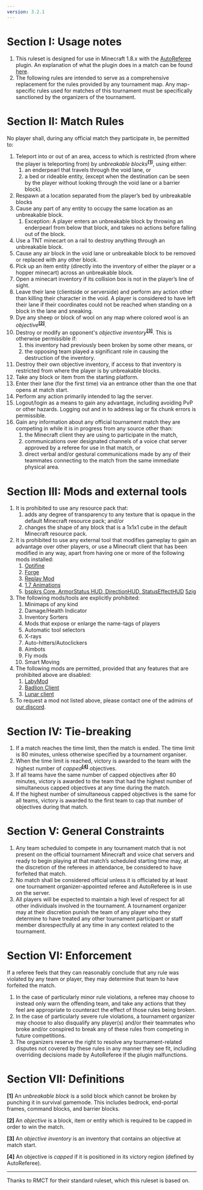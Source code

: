 ```yaml
---
version: 3.2.1
---
```


# Section I: Usage notes

1. This ruleset is designed for use in Minecraft 1.8.x with the [AutoReferee](http://autoreferee.github.io) plugin. An explanation of what the plugin does in a match can be found [here](https://wool.run/ruleset/ar).
2. The following rules are intended to serve as a comprehensive replacement for the rules provided by any tournament map. Any map-specific rules used for matches of this tournament must be specifically sanctioned by the organizers of the tournament.

# Section II: Match Rules

No player shall, during any official match they participate in, be permitted to:

1. Teleport into or out of an area, access to which is restricted (from where the player is teleporting from) by _unbreakable blocks_<sup>__[[1]](#section-vii-definitions)__</sup>, using either:
    1. an enderpearl that travels through the void lane, or
    2. a bed or rideable entity, (except when the destination can be seen by the player without looking through the void lane or a barrier block).
2. Respawn at a location separated from the player’s bed by unbreakable blocks
3. Cause any part of any entity to occupy the same location as an unbreakable block.
    1. Exception: A player enters an unbreakable block by throwing an enderpearl from below that block, and takes no actions before falling out of the block.
4. Use a TNT minecart on a rail to destroy anything through an unbreakable block.
6. Cause any air block in the void lane or unbreakable block to be removed or replaced with any other block.
5. Pick up an item entity (directly into the inventory of either the player or a hopper minecart) across an unbreakable block.
7. Open a minecart inventory if its collision box is not in the player’s line of sight.
8. Leave their lane (clientside or serverside) and perform any action other than killing their character in the void. A player is considered to have left their lane if their coordinates could not be reached when standing on a block in the lane and sneaking.
9. Dye any sheep or block of wool on any map where colored wool is an _objective_<sup>__[[2]](#section-vii-definitions)__</sup>.
10. Destroy or modify an opponent's _objective inventory_<sup>__[[3]](#section-vii-definitions)__</sup>. This is otherwise permissible if:
    1. this inventory had previously been broken by some other means, or
    2. the opposing team played a significant role in causing the destruction of the inventory.
11. Destroy their own objective inventory, if access to that inventory is restricted from where the player is by unbreakable blocks.
12. Take any block or item from the starting platform.
13. Enter their lane (for the first time) via an entrance other than the one that opens at match start.
14. Perform any action primarily intended to lag the server.
15. Logout/login as a means to gain any advantage, including avoiding PvP or other hazards. Logging out and in to address lag or fix chunk errors is permissible.
16. Gain any information about any official tournament match they are competing in while it is in progress from any source other than:
    1. the Minecraft client they are using to participate in the match,
    2. communications over designated channels of a voice chat server approved by a referee for use in that match, or
    3. direct verbal and/or gestural communications made by any of their teammates connecting to the match from the same immediate physical area.

# Section III: Mods and external tools

1. It is prohibited to use any resource pack that:
    1. adds any degree of transparency to any texture that is opaque in the default Minecraft resource pack; and/or
    2. changes the shape of any block that is a 1x1x1 cube in the default Minecraft resource pack.
2. It is prohibited to use any external tool that modifies gameplay to gain an advantage over other players, or use a Minecraft client that has been modified in any way, apart from having one or more of the following mods installed:
    1. [Optifine](https://optifine.net/home) 
    2. [Forge](http://files.minecraftforge.net/)
    3. [Replay Mod](https://www.replaymod.com/)
    4. [1.7 Animations](https://www.curseforge.com/minecraft/mc-mods/old-animations-mod) 
    5. [bspkrs Core, ArmorStatus HUD, DirectionHUD, StatusEffectHUD](https://www.minecraftforum.net/forums/mapping-and-modding-java-edition/minecraft-mods/1282347-bspkrs-mods-armorstatushud-directionhud)
    [5zig](https://5zigreborn.eu/)
3. The following mods/tools are explicitly prohibited:
    1. Minimaps of any kind
    2. Damage/Health Indicator
    3. Inventory Sorters
    4. Mods that expose or enlarge the name-tags of players
    5. Automatic tool selectors
    6. X-rays
    7. Auto-hitters/Autoclickers
    8. Aimbots
    9. Fly mods
    10. Smart Moving
4. The following mods are permitted, provided that any features that are prohibited above are disabled:
    1. [LabyMod](https://www.labymod.net/)
    2. [Badlion Client](https://client.badlion.net/)
    3. [Lunar client](https://www.lunarclient.com/)
5. To request a mod not listed above, please contact one of the admins of [our discord](https://discord.gg/Tb38fSa).

# Section IV: Tie-breaking

1. If a match reaches the time limit, then the match is ended. The time limit is 80 minutes, unless otherwise specified by a tournament organiser.
2. When the time limit is reached, victory is awarded to the team with the highest number of _capped_<sup>__[[4]](#section-vii-definitions)__</sup> objectives.
3. If all teams have the same number of capped objectives after 80 minutes, victory is awarded to the team that had the highest number of simultaneous capped objectives at any time during the match.
4. If the highest number of simultaneous capped objectives is the same for all teams, victory is awarded to the first team to cap that number of objectives during that match.

# Section V: General Constraints

1. Any team scheduled to compete in any tournament match that is not present on the official tournament Minecraft and voice chat servers and ready to begin playing at that match’s scheduled starting time may, at the discretion of the referees in attendance, be considered to have forfeited that match.
2. No match shall be considered official unless it is officiated by at least one tournament organizer-appointed referee and AutoReferee is in use on the server.
3. All players will be expected to maintain a high level of respect for all other individuals involved in the tournament. A tournament organizer may at their discretion punish the team of any player who they determine to have treated any other tournament participant or staff member disrespectfully at any time in any context related to the tournament.

# Section VI: Enforcement

If a referee feels that they can reasonably conclude that any rule was violated by any team or player, they may determine that team to have forfeited the match.

1. In the case of particularly minor rule violations, a referee may choose to instead only warn the offending team, and take any actions that they feel are appropriate to counteract the effect of those rules being broken.
2. In the case of particularly severe rule violations, a tournament organizer may choose to also disqualify any player(s) and/or their teammates who broke and/or conspired to break any of these rules from competing in future competitions.
3. The organizers reserve the right to resolve any tournament-related disputes not covered by these rules in any manner they see fit, including overriding decisions made by AutoReferee if the plugin malfunctions.

# Section VII: Definitions

__[1]__ An _unbreakable block_ is a solid block which cannot be broken by punching it in survival gamemode. This includes bedrock, end-portal frames, command blocks, and barrier blocks.

__[2]__ An _objective_ is a block, item or entity which is required to be capped in order to win the match.

__[3]__ An _objective inventory_ is an inventory that contains an objective at match start.

__[4]__ An objective is _capped_ if it is positioned in its victory region (defined by AutoReferee).

---

Thanks to RMCT for their standard ruleset, which this ruleset is based on.
